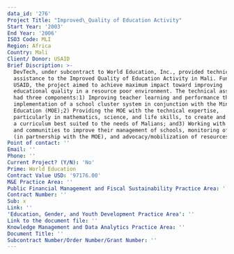 ```yaml
---
data_id: '276'
Project Title: "Improved\_Quality of Education Activity"
Start Year: '2003'
End Year: '2006'
ISO3 Code: MLI
Region: Africa
Country: Mali
Client/ Donor: USAID
Brief Discription: >-
  DevTech, under subcontract to World Education, Inc., provided technical
  assistance to the Improved Quality of Education Activity in Mali. Funded by
  USAID, the project aimed to achieve maximum impact toward improving
  educational quality in a resource poor environment. The technical assistance
  had three components:1) Improving teacher learning and performance through the
  implementation of a school cluster system in conjunction with the Ministry of
  Education (MOE);2) Providing the MOE with the technical expertise,
  particularly in mathematics, science, and life skills, to create and implement
  a curriculum best suited to the needs of Malians; and3) Working with parents
  and communities to improve their management of schools, monitoring of quality
  (in partnership with the MOE), and advocacy/mobilization of resources.
Point of contact: ''
Email: ''
Phone: ''
Current Project? (Y/N): 'No'
Prime: World Education
Contract Value USD: '97176.00'
M&E Practice Area: ''
Public Financial Management and Fiscal Sustainability Practice Area: ''
Contract Number: ''
Sub: x
Link: ''
'Education, Gender, and Youth Development Practice Area': ''
Link to the document file: ''
Knowledge Management and Data Analytics Practice Area: ''
Document Title: ''
Subcontract Number/Order Number/Grant Number: ''
---
```

